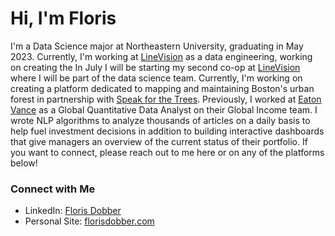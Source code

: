 # Hi, I'm Floris

I'm a Data Science major at Northeastern University, graduating in May 2023. 
Currently, I'm working at [LineVision](https://www.linevisioninc.com/) as a data engineering, working on creating the 
In July I will be starting my second co-op at [LineVision](https://www.linevisioninc.com/) where I will be part of the data science team. 
Currently, I'm working on creating a platform dedicated to mapping and maintaining Boston's urban forest in partnership with [Speak for the Trees](https://www.sfttbos.org/).
Previously, I worked at [Eaton Vance](https://www.eatonvance.com/) as a Global Quantitative Data Analyst on their Global Income team. I wrote NLP algorithms to analyze thousands of articles on a daily basis to help fuel investment decisions in addition to building interactive dashboards that give managers an overview of the current status of their portfolio. 
If you want to connect, please reach out to me here or on any of the platforms below!

### Connect with Me
* LinkedIn: [Floris Dobber](https://www.linkedin.com/in/floris-dobber/)
* Personal Site: [florisdobber.com](https://www.florisdobber.com)
